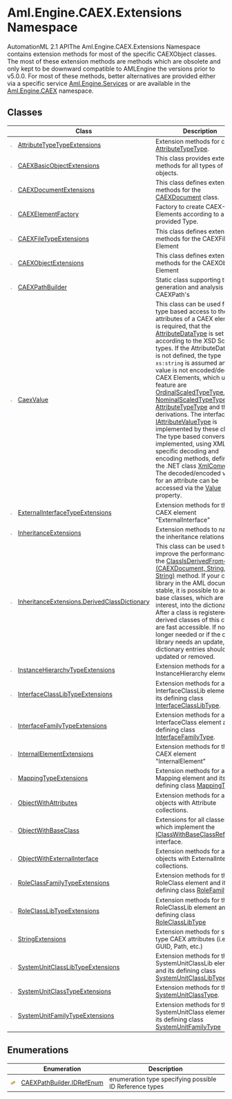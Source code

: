 Aml.Engine.CAEX.Extensions Namespace
====================================
AutomationML 2.1 APIThe Aml.Engine.CAEX.Extensions Namespace contains extension methods for most of the specific CAEXObject classes. The most of these extension methods are methods which are obsolete and only kept to be downward compatible to AMLEngine the versions prior to v5.0.0. For most of these methods, better alternatives are provided either via a specific service [Aml.Engine.Services][1] or are available in the [Aml.Engine.CAEX][2] namespace.


Classes
-------

                | Class                                              | Description                                                                                                                                                                                                                                                                                                                                                                                                                                                                                                                                                                                                                                                                                                                                                        
--------------- | -------------------------------------------------- | ------------------------------------------------------------------------------------------------------------------------------------------------------------------------------------------------------------------------------------------------------------------------------------------------------------------------------------------------------------------------------------------------------------------------------------------------------------------------------------------------------------------------------------------------------------------------------------------------------------------------------------------------------------------------------------------------------------------------------------------------------------------ 
![Public class] | [AttributeTypeTypeExtensions][3]                   | Extension methods for class [AttributeTypeType][4].                                                                                                                                                                                                                                                                                                                                                                                                                                                                                                                                                                                                                                                                                                                
![Public class] | [CAEXBasicObjectExtensions][5]                     | This class provides extension methods for all types of CAEX objects.                                                                                                                                                                                                                                                                                                                                                                                                                                                                                                                                                                                                                                                                                               
![Public class] | [CAEXDocumentExtensions][6]                        | This class defines extension methods for the [CAEXDocument][7] class.                                                                                                                                                                                                                                                                                                                                                                                                                                                                                                                                                                                                                                                                                              
![Public class] | [CAEXElementFactory][8]                            | Factory to create CAEX-Elements according to a provided Type.                                                                                                                                                                                                                                                                                                                                                                                                                                                                                                                                                                                                                                                                                                      
![Public class] | [CAEXFileTypeExtensions][9]                        | This class defines extension methods for the CAEXFile Element                                                                                                                                                                                                                                                                                                                                                                                                                                                                                                                                                                                                                                                                                                      
![Public class] | [CAEXObjectExtensions][10]                         | This class defines extension methods for the CAEXObject Element                                                                                                                                                                                                                                                                                                                                                                                                                                                                                                                                                                                                                                                                                                    
![Public class] | [CAEXPathBuilder][11]                              | Static class supporting the generation and analysis of CAEXPath's                                                                                                                                                                                                                                                                                                                                                                                                                                                                                                                                                                                                                                                                                                  
![Public class] | [CaexValue][12]                                    | This class can be used for a type based access to the value attributes of a CAEX element. It is required, that the [AttributeDataType][13] is set according to the XSD Schema types. If the AttributeDataType is not defined, the type `xs:string` is assumed and the value is not encoded/decoded. CAEX Elements, which use this feature are [OrdinalScaledTypeType][14], [NominalScaledTypeType][15] and [AttributeTypeType][4] and their derivations. The interface [IAttributeValueType][16] is implemented by these classes. The type based conversion is implemented, using XML specific decoding and encoding methods, defined in the .NET class [XmlConvert][17]. The decoded/encoded value for an attribute can be accessed via the [Value][18] property. 
![Public class] | [ExternalInterfaceTypeExtensions][19]              | Extension methods for the CAEX element "ExternalInterface"                                                                                                                                                                                                                                                                                                                                                                                                                                                                                                                                                                                                                                                                                                         
![Public class] | [InheritanceExtensions][20]                        | Extension methods to navigate the inheritance relations                                                                                                                                                                                                                                                                                                                                                                                                                                                                                                                                                                                                                                                                                                            
![Public class] | [InheritanceExtensions.DerivedClassDictionary][21] | This class can be used to improve the performance of the [ClassIsDerivedFrom&lt;T>(CAEXDocument, String, String)][22] method. If your class library in the AML document is stable, it is possible to add the base classes, which are of interest, into the dictionary. After a class is registered, all derived classes of this class are fast accessible. If not longer needed or if the class library needs an update, the dictionary entries should be updated or removed.                                                                                                                                                                                                                                                                                      
![Public class] | [InstanceHierarchyTypeExtensions][23]              | Extension methods for an InstanceHierarchy element                                                                                                                                                                                                                                                                                                                                                                                                                                                                                                                                                                                                                                                                                                                 
![Public class] | [InterfaceClassLibTypeExtensions][24]              | Extension methods for an InterfaceClassLib element and its defining class [InterfaceClassLibType][25].                                                                                                                                                                                                                                                                                                                                                                                                                                                                                                                                                                                                                                                             
![Public class] | [InterfaceFamilyTypeExtensions][26]                | Extension methods for an InterfaceClass element and its defining class [InterfaceFamilyType][27].                                                                                                                                                                                                                                                                                                                                                                                                                                                                                                                                                                                                                                                                  
![Public class] | [InternalElementExtensions][28]                    | Extension methods for the CAEX element "InternalElement"                                                                                                                                                                                                                                                                                                                                                                                                                                                                                                                                                                                                                                                                                                           
![Public class] | [MappingTypeExtensions][29]                        | Extension methods for an Mapping element and its defining class [MappingType][30].                                                                                                                                                                                                                                                                                                                                                                                                                                                                                                                                                                                                                                                                                 
![Public class] | [ObjectWithAttributes][31]                         | Extension methods for all objects with Attribute collections.                                                                                                                                                                                                                                                                                                                                                                                                                                                                                                                                                                                                                                                                                                      
![Public class] | [ObjectWithBaseClass][32]                          | Extensions for all classes which implement the [IClassWithBaseClassReference][33] interface.                                                                                                                                                                                                                                                                                                                                                                                                                                                                                                                                                                                                                                                                       
![Public class] | [ObjectWithExternalInterface][34]                  | Extension methods for all objects with ExternalInterface collections.                                                                                                                                                                                                                                                                                                                                                                                                                                                                                                                                                                                                                                                                                              
![Public class] | [RoleClassFamilyTypeExtensions][35]                | Extension methods for the RoleClass element and its defining class [RoleFamilyType][36].                                                                                                                                                                                                                                                                                                                                                                                                                                                                                                                                                                                                                                                                           
![Public class] | [RoleClassLibTypeExtensions][37]                   | Extension methods for the RoleClassLib element and its defining class [RoleClassLibType][38]                                                                                                                                                                                                                                                                                                                                                                                                                                                                                                                                                                                                                                                                       
![Public class] | [StringExtensions][39]                             | Extension methods for string type CAEX attributes (i.e. GUID, Path, etc.)                                                                                                                                                                                                                                                                                                                                                                                                                                                                                                                                                                                                                                                                                          
![Public class] | [SystemUnitClassLibTypeExtensions][40]             | Extension methods for the SystemUnitClassLib element and its defining class [SystemUnitClassLibType][41]                                                                                                                                                                                                                                                                                                                                                                                                                                                                                                                                                                                                                                                           
![Public class] | [SystemUnitClassTypeExtensions][42]                | Extension methods for the [SystemUnitClassType][43].                                                                                                                                                                                                                                                                                                                                                                                                                                                                                                                                                                                                                                                                                                               
![Public class] | [SystemUnitFamilyTypeExtensions][44]               | Extension methods for the SystemUnitClass element and its defining class [SystemUnitFamilyType][45]                                                                                                                                                                                                                                                                                                                                                                                                                                                                                                                                                                                                                                                                


Enumerations
------------

                      | Enumeration                     | Description                                             
--------------------- | ------------------------------- | ------------------------------------------------------- 
![Public enumeration] | [CAEXPathBuilder.IDRefEnum][46] | enumeration type specifying possible ID Reference types 

[1]: ../Aml.Engine.Services/README.md
[2]: ../Aml.Engine.CAEX/README.md
[3]: AttributeTypeTypeExtensions/README.md
[4]: ../Aml.Engine.CAEX/AttributeTypeType/README.md
[5]: CAEXBasicObjectExtensions/README.md
[6]: CAEXDocumentExtensions/README.md
[7]: ../Aml.Engine.CAEX/CAEXDocument/README.md
[8]: CAEXElementFactory/README.md
[9]: CAEXFileTypeExtensions/README.md
[10]: CAEXObjectExtensions/README.md
[11]: CAEXPathBuilder/README.md
[12]: CaexValue/README.md
[13]: ../Aml.Engine.CAEX/AttributeTypeType/AttributeDataType.md
[14]: ../Aml.Engine.CAEX/OrdinalScaledTypeType/README.md
[15]: ../Aml.Engine.CAEX/NominalScaledTypeType/README.md
[16]: ../Aml.Engine.CAEX/IAttributeValueType/README.md
[17]: https://docs.microsoft.com/dotnet/api/system.xml.xmlconvert
[18]: CaexValue/Value.md
[19]: ExternalInterfaceTypeExtensions/README.md
[20]: InheritanceExtensions/README.md
[21]: InheritanceExtensions_DerivedClassDictionary/README.md
[22]: InheritanceExtensions/ClassIsDerivedFrom__1.md
[23]: InstanceHierarchyTypeExtensions/README.md
[24]: InterfaceClassLibTypeExtensions/README.md
[25]: ../Aml.Engine.CAEX/InterfaceClassLibType/README.md
[26]: InterfaceFamilyTypeExtensions/README.md
[27]: ../Aml.Engine.CAEX/InterfaceFamilyType/README.md
[28]: InternalElementExtensions/README.md
[29]: MappingTypeExtensions/README.md
[30]: ../Aml.Engine.CAEX/MappingType/README.md
[31]: ObjectWithAttributes/README.md
[32]: ObjectWithBaseClass/README.md
[33]: ../Aml.Engine.CAEX/IClassWithBaseClassReference/README.md
[34]: ObjectWithExternalInterface/README.md
[35]: RoleClassFamilyTypeExtensions/README.md
[36]: ../Aml.Engine.CAEX/RoleFamilyType/README.md
[37]: RoleClassLibTypeExtensions/README.md
[38]: ../Aml.Engine.CAEX/RoleClassLibType/README.md
[39]: StringExtensions/README.md
[40]: SystemUnitClassLibTypeExtensions/README.md
[41]: ../Aml.Engine.CAEX/SystemUnitClassLibType/README.md
[42]: SystemUnitClassTypeExtensions/README.md
[43]: ../Aml.Engine.CAEX/SystemUnitClassType/README.md
[44]: SystemUnitFamilyTypeExtensions/README.md
[45]: ../Aml.Engine.CAEX/SystemUnitFamilyType/README.md
[46]: CAEXPathBuilder_IDRefEnum/README.md
[47]: https://www.automationml.org
[48]: ../icons/logoShade.png
[Public class]: ../icons/pubclass.gif "Public class"
[Public enumeration]: ../icons/pubenumeration.gif "Public enumeration"